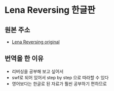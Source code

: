 # Lena Reversing 한글판

## 원본 주소

- [Lena Reversing original](https://tuts4you.com/download.php?view.2876)

## 번역을 한 이유

- 리버싱을 공부해 보고 싶어서
- swf로 되어 있어서 step by step 으로 따라할 수 있다
- 영어보다는 한글로 된 자료가 훨씬 공부하기 편하므로